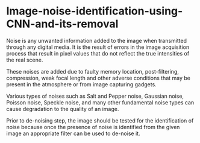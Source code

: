 # Image-noise-identification-using-CNN-and-its-removal
Noise is any unwanted information added to the image when transmitted through any digital media. It is the result of errors in the image acquisition process that result in pixel values that do not reflect the true intensities of the real scene.

These noises are added due to faulty memory location, post-filtering, compression, weak focal length and other adverse conditions that may be present in the atmosphere or from image capturing gadgets.

Various types of noises such as Salt and Pepper noise, Gaussian noise, Poisson noise, Speckle noise, and many other fundamental noise types can cause degradation to the quality of an image. 

Prior to de-noising step, the image should be tested for the identification of noise because once the presence of noise is identified from the given image an appropriate filter can be used to de-noise it.
